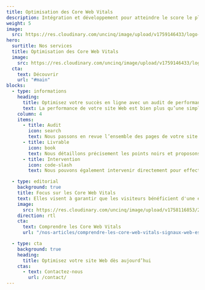 ```yaml
---
title: Optimisation des Core Web Vitals
description: Intégration et développement pour atteindre le score le plus élevé.
weight: 5
image:
  src: https://res.cloudinary.com/uncinq/image/upload/v1759146433/logo-webvitals_r0mveg.png
hero:
  surtitle: Nos services
  title: Optimisation des Core Web Vitals
  image:
    src: https://res.cloudinary.com/uncinq/image/upload/v1759146433/logo-webvitals_r0mveg.png
  cta:
    text: Découvrir
    url: "#main"
blocks:
  - type: informations
    heading:
      title: Optimisez votre succès en ligne avec un audit de performance
      text: La performance de votre site Web est bien plus qu’une simple question de vitesse de chargement. C’est un facteur déterminant qui peut influencer votre classement dans les moteurs de recherche, fidéliser vos visiteurs et maximiser votre réussite en ligne. C’est là qu'intervient l’audit de performance de site Web.
    column: 4
    items:
      - title: Audit
        icon: search
        text: Nous passons en revue l’ensemble des pages de votre site.
      - title: Livrable
        icon: book
        text: Nous détaillons précisement les points noirs et proposons les solutions.
      - title: Intervention
        icon: code-slash
        text: Nous pouvons également intervenir directement pour effectuer les modifications.

  - type: editorial
    background: true
    title: Focus sur les Core Web Vitals
    text: Elles visent à garantir que les visiteurs bénéficient d'une expérience fluide, rapide et prévisible lors de la navigation sur un site.
    image:
      src: https://res.cloudinary.com/uncinq/image/upload/v1758116853/299.Algorithm_uu3kn0.svg
    direction: rtl
    cta:
      text: Comprendre les Core Web Vitals
      url: "/nos-articles/comprendre-les-core-web-vitals-signaux-web-essentiels-de-google/"

  - type: cta
    background: true
    heading:
      title: Optimisez votre site Web dès aujourd’hui
    ctas:
      - text: Contactez-nous
        url: /contact/
---
```

